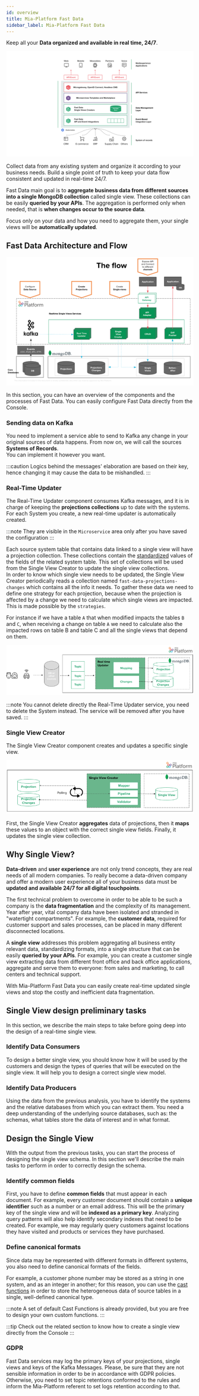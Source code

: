 ```yaml
---
id: overview
title: Mia-Platform Fast Data
sidebar_label: Mia-Platform Fast Data
---
```


Keep all your **Data organized and available in real time, 24/7**.

![fast data overview](img/fastdata-overview.png)

Collect data from any existing system and organize it according to your business needs. Build a single point of truth to keep your data flow consistent and updated in real-time 24/7.

Fast Data main goal is to **aggregate business data from different sources into a single MongoDB collection** called single view. These collections can be easily **queried by your APIs**. The aggregation is performed only when needed, that is **when changes occur to the source data**.

Focus only on your data and how you need to aggregate them, your single views will be **automatically updated**.

## Fast Data Architecture and Flow

![fast data architecture](img/fastdata-arch.png)

In this section, you can have an overview of the components and the processes of Fast Data. You can easily configure Fast Data directly from the Console.

### Sending data on Kafka

You need to implement a service able to send to Kafka any change in your original sources of data happens. From now on, we will call the sources **Systems of Records**.  
You can implement it however you want.

:::caution
Logics behind the messages' elaboration are based on their key, hence changing it may cause the data to be mishandled.
:::

### Real-Time Updater

The Real-Time Updater component consumes Kafka messages, and it is in charge of keeping the **projections collections** up to date with the systems. For each System you create, a new real-time updater is automatically created.

:::note
They are visible in the `Microservice` area only after you have saved the configuration
:::

Each source system table that contains data linked to a single view will have a projection collection. These collections contain the [standardized](#define-canonical-formats) values of the fields of the related system table. This set of collections will be used from the Single View Creator to update the single view collections.  
In order to know which single view needs to be updated, the Single View Creator periodically reads a collection named `fast-data-projections-changes` which contains all the info it needs. To gather these data we need to define one strategy for each projection, because when the projection is affected by a change we need to calculate which single views are impacted. This is made possible by the `strategies`.

For instance if we have a table `A` that when modified impacts the tables `B` and `C`, when receiving a change on table `A` we need to calculate also the impacted rows on table B and table C and all the single views that depend on them.

![real-time updater schema](img/fastdata-realtimeupdater-schema-detail.png)

:::note
You cannot delete directly the Real-Time Updater service, you need to delete the System instead. The service will be removed after you have saved.
:::

### Single View Creator

The Single View Creator component creates and updates a specific single view.

![single view creator schema](img/fastdata-svc-schema-detail.png)

First, the Single View Creator **aggregates** data of projections, then it **maps** these values to an object with the correct single view fields. Finally, it updates the single view collection.

## Why Single View?

**Data-driven** and **user experience** are not only trend concepts, they are real needs of all modern companies.
To really become a data-driven company and offer a modern user experience all of your business data must be **updated and available 24/7 for all digital touchpoints**.

The first technical problem to overcome in order to be able to be such a company is the **data fragmentation** and the complexity of its management.
Year after year, vital company data have been isolated and stranded in "watertight compartments". For example, the **customer data**, required for customer support and sales processes, can be placed in many different disconnected locations.

A **single view** addresses this problem aggregating all business entity relevant data, standardizing formats, into a single structure that can be easily **queried by your APIs**. For example, you can create a customer single view extracting data from different front office and back office applications, aggregate and serve them to everyone: from sales and marketing, to call centers and technical support.

With Mia-Platform Fast Data you can easily create real-time updated single views and stop the costly and inefficient data fragmentation.

## Single View design preliminary tasks

In this section, we describe the main steps to take before going deep into the design of a real-time single view.

### Identify Data Consumers

To design a better single view, you should know how it will be used by the customers and design the types of queries that will be executed on the single view. It will help you to design a correct single view model.

### Identify Data Producers

Using the data from the previous analysis, you have to identify the systems and the relative databases from which you can extract them.
You need a deep understanding of the underlying source databases, such as: the schemas, what tables store the data of interest and in what format.

## Design the Single View

With the output from the previous tasks, you can start the process of designing the single view schema.
In this section we'll describe the main tasks to perform in order to correctly design the schema.

### Identify common fields

First, you have to define **common fields** that must appear in each document.
For example, every customer document should contain a **unique identifier** such as a number or an email address. This will be the primary key of the single view and will be **indexed as a primary key**. Analyzing query patterns will also help identify secondary indexes that need to be created. For example, we may regularly query customers against locations they have visited and products or services they have purchased.

### Define canonical formats

Since data may be represented with different formats in different systems, you also need to define canonical formats of the fields.

For example, a customer phone number may be stored as a string in one system, and as an integer in another; for this reason, you can use the [cast functions](cast_functions) in order to store the heterogeneous data of source tables in a single, well-defined canonical type.

:::note
A set of default Cast Functions is already provided, but you are free to design your own custom functions.
:::

:::tip
Check out the related section to know how to create a single view directly from the Console
:::

### GDPR

Fast Data services may log the primary keys of your projections, single views and keys of the Kafka Messages. Please, be sure that they are not sensible information in order to be in accordance with GDPR policies. Otherwise, you need to set topic retentions conformed to the rules and inform the Mia-Platform referent to set logs retention according to that.
